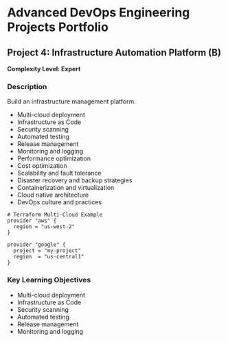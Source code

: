 # Advanced DevOps Engineering Projects Portfolio

## Project 4: Infrastructure Automation Platform (B)

**Complexity Level: Expert**

### Description



Build an infrastructure management platform:

- Multi-cloud deployment
- Infrastructure as Code
- Security scanning
- Automated testing
- Release management
- Monitoring and logging
- Performance optimization
- Cost optimization
- Scalability and fault tolerance
- Disaster recovery and backup strategies
- Containerization and virtualization
- Cloud native architecture
- DevOps culture and practices

```
# Terraform Multi-Cloud Example
provider "aws" {
  region = "us-west-2"
}

provider "google" {
  project = "my-project"
  region  = "us-central1"
}
```

### Key Learning Objectives

- Multi-cloud deployment
- Infrastructure as Code
- Security scanning
- Automated testing
- Release management
- Monitoring and logging